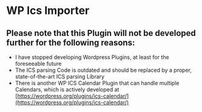 # WP Ics Importer
Please note that this Plugin will not be developed further for the following reasons:
-----------
- I have stopped developing Wordpress Plugins, at least for the foreseeable future
- The ICS parsing Code is outdated and should be replaced by a proper, state-of-the-art ICS parsing Library
- There is another WP ICS Calendar Plugin that can handle multiple Calendars, which is actively developed at [https://wordpress.org/plugins/ics-calendar/](https://wordpress.org/plugins/ics-calendar/)
